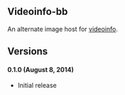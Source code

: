 ## Videoinfo-bb

An alternate image host for [videoinfo](https://github.com/ryanjohns/videoinfo).

## Versions

#### 0.1.0 (August 8, 2014)
 * Initial release
